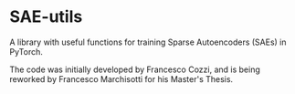 # SAE-utils

A library with useful functions for training Sparse Autoencoders (SAEs) in PyTorch.

The code was initially developed by Francesco Cozzi, and is being reworked by Francesco Marchisotti for his Master's Thesis.
